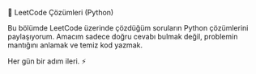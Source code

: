🐍 LeetCode Çözümleri (Python)

Bu bölümde LeetCode üzerinde çözdüğüm soruların Python çözümlerini paylaşıyorum.
Amacım sadece doğru cevabı bulmak değil, problemin mantığını anlamak ve temiz kod yazmak.

Her gün bir adım ileri. ⚡
